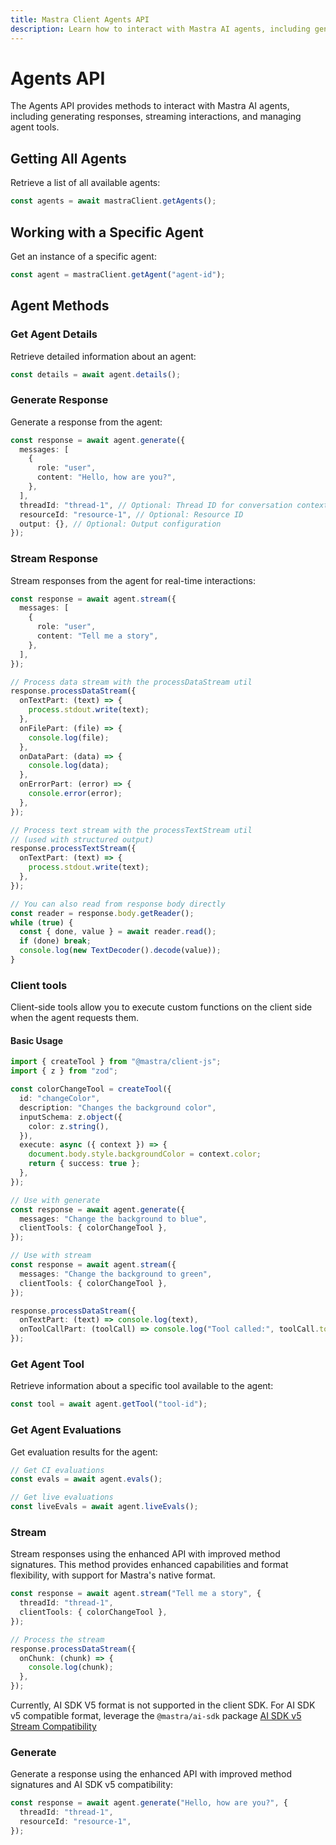 ```yaml
---
title: Mastra Client Agents API
description: Learn how to interact with Mastra AI agents, including generating responses, streaming interactions, and managing agent tools using the client-js SDK.
---
```


# Agents API

The Agents API provides methods to interact with Mastra AI agents, including generating responses, streaming interactions, and managing agent tools.

## Getting All Agents

Retrieve a list of all available agents:

```typescript
const agents = await mastraClient.getAgents();
```

## Working with a Specific Agent

Get an instance of a specific agent:

```typescript
const agent = mastraClient.getAgent("agent-id");
```

## Agent Methods

### Get Agent Details

Retrieve detailed information about an agent:

```typescript
const details = await agent.details();
```

### Generate Response

Generate a response from the agent:

```typescript
const response = await agent.generate({
  messages: [
    {
      role: "user",
      content: "Hello, how are you?",
    },
  ],
  threadId: "thread-1", // Optional: Thread ID for conversation context
  resourceId: "resource-1", // Optional: Resource ID
  output: {}, // Optional: Output configuration
});
```

### Stream Response

Stream responses from the agent for real-time interactions:

```typescript
const response = await agent.stream({
  messages: [
    {
      role: "user",
      content: "Tell me a story",
    },
  ],
});

// Process data stream with the processDataStream util
response.processDataStream({
  onTextPart: (text) => {
    process.stdout.write(text);
  },
  onFilePart: (file) => {
    console.log(file);
  },
  onDataPart: (data) => {
    console.log(data);
  },
  onErrorPart: (error) => {
    console.error(error);
  },
});

// Process text stream with the processTextStream util
// (used with structured output)
response.processTextStream({
  onTextPart: (text) => {
    process.stdout.write(text);
  },
});

// You can also read from response body directly
const reader = response.body.getReader();
while (true) {
  const { done, value } = await reader.read();
  if (done) break;
  console.log(new TextDecoder().decode(value));
}
```

### Client tools

Client-side tools allow you to execute custom functions on the client side when the agent requests them.

#### Basic Usage

```typescript
import { createTool } from "@mastra/client-js";
import { z } from "zod";

const colorChangeTool = createTool({
  id: "changeColor",
  description: "Changes the background color",
  inputSchema: z.object({
    color: z.string(),
  }),
  execute: async ({ context }) => {
    document.body.style.backgroundColor = context.color;
    return { success: true };
  },
});

// Use with generate
const response = await agent.generate({
  messages: "Change the background to blue",
  clientTools: { colorChangeTool },
});

// Use with stream
const response = await agent.stream({
  messages: "Change the background to green",
  clientTools: { colorChangeTool },
});

response.processDataStream({
  onTextPart: (text) => console.log(text),
  onToolCallPart: (toolCall) => console.log("Tool called:", toolCall.toolName),
});
```

### Get Agent Tool

Retrieve information about a specific tool available to the agent:

```typescript
const tool = await agent.getTool("tool-id");
```

### Get Agent Evaluations

Get evaluation results for the agent:

```typescript
// Get CI evaluations
const evals = await agent.evals();

// Get live evaluations
const liveEvals = await agent.liveEvals();
```

### Stream

Stream responses using the enhanced API with improved method signatures. This method provides enhanced capabilities and format flexibility, with support for Mastra's native format.

```typescript
const response = await agent.stream("Tell me a story", {
  threadId: "thread-1",
  clientTools: { colorChangeTool },
});

// Process the stream
response.processDataStream({
  onChunk: (chunk) => {
    console.log(chunk);
  },
});
```

Currently, AI SDK V5 format is not supported in the client SDK.
For AI SDK v5 compatible format, leverage the `@mastra/ai-sdk` package
[AI SDK v5 Stream Compatibility](/docs/frameworks/agentic-uis/ai-sdk#enabling-stream-compatibility)

### Generate

Generate a response using the enhanced API with improved method signatures and AI SDK v5 compatibility:

```typescript
const response = await agent.generate("Hello, how are you?", {
  threadId: "thread-1",
  resourceId: "resource-1",
});
```
